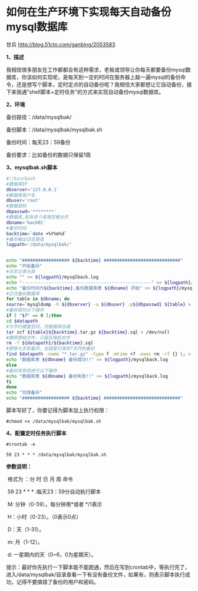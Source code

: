 # 如何在生产环境下实现每天自动备份mysql数据库

甘兵 http://blog.51cto.com/ganbing/2053583

**1、描述**

​    我相信很多朋友在工作都都会有这种需求，老板或领导让你每天都要备份mysql数据库，你该如何实现呢，是每天到一定的时间在服务器上敲一遍mysql的备份命令，还是想写个脚本，定时定点的自动备份呢？我相信大家都想让它自动备份，接下来我通"shell脚本+定时任务"的方式来实现自动备份mysql数据库。

**2、环境**

备份路径：/data/mysqlbak/

备份脚本：/data/mysqlbak/mysqlbak.sh

备份时间：每天23：59备份

备份要求：比如备份的数据只保留1周

**3、mysqlbak.sh脚本**

```bash
#!/bin/bash
#数据库IP
dbserver='127.0.0.1'
#数据库用户名
dbuser='root'
#数据密码
dbpasswd='********'
#数据库,如有多个库用空格分开
dbname='back01'
#备份时间
backtime=`date +%Y%m%d`
#备份输出日志路径
logpath='/data/mysqlbak/'


echo "################## ${backtime} #############################" 
echo "开始备份" 
#日志记录头部
echo "" >> ${logpath}/mysqlback.log
echo "-------------------------------------------------" >> ${logpath}/mysqlback.log
echo "备份时间为${backtime},备份数据库表 ${dbname} 开始" >> ${logpath}/mysqlback.log
#正式备份数据库
for table in $dbname; do
source=`mysqldump -h ${dbserver} -u ${dbuser} -p${dbpasswd} ${table} > ${logpath}/${backtime}.sql` 2>> ${logpath}/mysqlback.log;
#备份成功以下操作
if [ "$?" == 0 ];then
cd $datapath
#为节约硬盘空间，将数据库压缩
tar zcf ${table}${backtime}.tar.gz ${backtime}.sql > /dev/null
#删除原始文件，只留压缩后文件
rm -f ${datapath}/${backtime}.sql
#删除七天前备份，也就是只保存7天内的备份
find $datapath -name "*.tar.gz" -type f -mtime +7 -exec rm -rf {} \; > /dev/null 2>&1
echo "数据库表 ${dbname} 备份成功!!" >> ${logpath}/mysqlback.log
else
#备份失败则进行以下操作
echo "数据库表 ${dbname} 备份失败!!" >> ${logpath}/mysqlback.log
fi
done
echo "完成备份"
echo "################## ${backtime} #############################"
```

脚本写好了，你要记得为脚本加上执行权限：

```shell
#chmod +x /data/mysqlbak/mysqlbak.sh
```

**4、配置定时任务执行脚本**

```shell
#crontab -e

59 23 * * * /data/mysqlbak/mysqlbak.sh
```

**参数说明：**

​    格式为              ：分    时    日    月    周    命令

​    59 23 * * *    :每天23：59分自动执行脚本   

​    M: 分钟（0-59）。每分钟用*或者 */1表示

​    H：小时（0-23）。（0表示0点）

​    D：天（1-31）。

​    m: 月（1-12）。

​    d: 一星期内的天（0~6，0为星期天）。

​    提示：最好你先执行一下脚本能不能跑通，然后在写到crontab中，等执行完了，进入/data/mysqlbak/目录查看一下有没有备份文件，如果有，则表示脚本执行成功，记得不要搞错了备份的用户和密码。